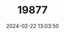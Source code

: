 ---
title: "19877"
category: "Salvelinus alpinus"
draft: false
date: 2024-02-22 13:03:50
languages:
  English: ["Arctic Charr"]
---